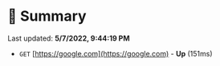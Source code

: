 # 📖 Summary
Last updated: **5/7/2022, 9:44:19 PM**

- `GET` [https://google.com](https://google.com) - **Up** (151ms)
